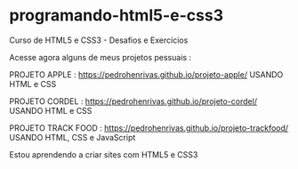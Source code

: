 # programando-html5-e-css3
 Curso de HTML5 e CSS3 - Desafios e Exercícios

 Acesse agora alguns de meus projetos pessuais :

PROJETO APPLE : https://pedrohenrivas.github.io/projeto-apple/ USANDO HTML e CSS

PROJETO CORDEL : https://pedrohenrivas.github.io/projeto-cordel/ USANDO HTML e CSS

PROJETO TRACK FOOD : https://pedrohenrivas.github.io/projeto-trackfood/ USANDO HTML, CSS e JavaScript

 Estou aprendendo a criar sites com HTML5 e CSS3
